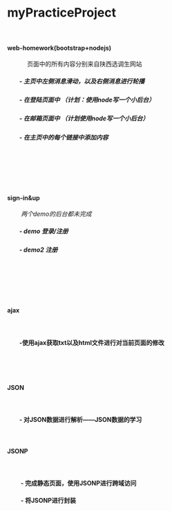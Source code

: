 # myPracticeProject
&emsp;

#### web-homework(bootstrap+nodejs)
&emsp;
&emsp;&emsp;页面中的所有内容分别来自陕西选调生网站

##### &emsp;&emsp;- 主页中左侧消息滑动，以及右侧消息进行轮播

##### &emsp;&emsp;- 在登陆页面中 （计划：使用node写一个小后台）

##### &emsp;&emsp;- 在邮箱页面中 （计划使用node写一个小后台）

##### &emsp;&emsp;- 在主页中的每个链接中添加内容

&emsp;&emsp;

&emsp;&emsp;

&emsp;&emsp;


#### sign-in&up

&emsp;&emsp;
*两个demo的后台都未完成*
##### &emsp;&emsp;- demo   登录/注册

##### &emsp;&emsp;- demo2  注册

&emsp;&emsp;

&emsp;&emsp;

&emsp;&emsp;

#### ajax

&emsp;&emsp;

#### &emsp;&emsp;-使用ajax获取txt以及html文件进行对当前页面的修改

&emsp;&emsp;

&emsp;&emsp;

#### JSON

&emsp;&emsp;

#### &emsp;&emsp;- 对JSON数据进行解析——JSON数据的学习

&emsp;&emsp;



#### JSONP

&emsp;&emsp;

#### &emsp;&emsp; - 完成静态页面，使用JSONP进行跨域访问
#### &emsp;&emsp; - 将JSONP进行封装